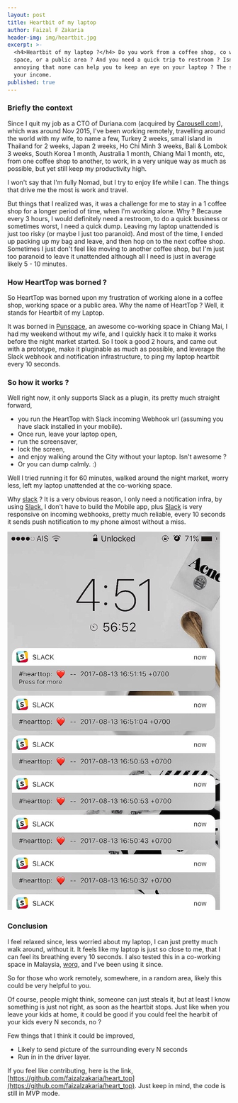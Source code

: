 ```yaml
---
layout: post
title: Heartbit of my laptop
author: Faizal F Zakaria
header-img: img/heartbit.jpg
excerpt: >-
  <h4>Heartbit of my laptop ?</h4> Do you work from a coffee shop, co working
  space, or a public area ? And you need a quick trip to restroom ? Isn't
  annoying that none can help you to keep an eye on your laptop ? The source of
  your income.
published: true
---
```


### Briefly the context

Since I quit my job as a CTO of Duriana.com (acquired by
[Carousell.com](https://carousell.com/)), which was around Nov 2015,
I've been working remotely, travelling around the world with my wife, to name a
few, Turkey 2 weeks, small island in Thailand for 2 weeks, Japan 2
weeks, Ho Chi Minh 3 weeks, Bali & Lombok 3 weeks, South Korea 1
month, Australia 1 month, Chiang Mai 1 month, etc, from one coffee shop to another, to work, in a very unique way as much as possible, but yet still keep my productivity high.

I won't say that I'm fully Nomad, but I try to enjoy life while I
can. The things that drive me the most is work and travel.

But things that I realized was, it was a challenge for me to stay in a
1 coffee shop for a longer period of time, when I'm working alone. Why
? Because every 3 hours, I would definitely need a restroom, to do a
quick business or sometimes worst, I need a quick dump. Leaving my laptop unattended is just too risky (or
maybe I just too paranoid). And most of the time, I ended up packing
up my bag and leave, and then hop on to the next coffee shop. Sometimes I just don't feel like moving to another coffee shop, but I'm just too paranoid to leave it unattended although all I need is just in average likely 5 - 10 minutes.

### How HeartTop was borned ?

So HeartTop was borned upon my frustration of working alone in a coffee shop, working space or a public area. Why the name of HeartTop ? Well, it stands for Heartbit of my Laptop.

It was borned in [Punspace](http://www.punspace.com/), an awesome co-working space in Chiang Mai, I had my weekend without my wife, and I quickly hack it to make it works before the night market started. So I took a good 2 hours, and came out with a prototype, make it pluginable as much as possible, and leverage the Slack webhook and notification infrastructure, to ping my laptop heartbit every 10 seconds.

### So how it works ?

Well right now, it only supports Slack as a plugin, its pretty much straight forward,

- you run the HeartTop with Slack incoming Webhook url (assuming you have slack installed in your mobile).
- Once run, leave your laptop open,
- run the screensaver,
- lock the screen,
- and enjoy walking around the City without your laptop. Isn't awesome ?
- Or you can dump calmly. :)

Well I tried running it for 60 minutes, walked around the night
market, worry less, left my laptop unattended at the co-working space.

Why [slack](https://slack.com/) ? It is a very obvious reason, I only
need a notification infra, by using [Slack](https://slack.com/), I don't have to build the Mobile app, plus [Slack](https://slack.com/) is very responsive on incoming webhooks, pretty much reliable, every 10 seconds it sends push notification to my phone almost without a miss.

![Heartbit](/img/heartbit1.jpg)

### Conclusion

I feel relaxed since, less worried about my laptop, I can just pretty
much walk around, without it. It feels like my laptop is just so close
to me, that I can feel its breathing every 10 seconds. I also tested this in a co-working space in Malaysia, [worq](https://worq.space/), and I've been using it since.

So for those who work remotely, somewhere, in a random area, likely this could be very helpful to you.

Of course, people might think, someone can just steals it, but at
least I know something is just not right, as soon as the heartbit stops. Just like when you leave your kids at home, it could be good if you could feel the hearbit of your kids every N seconds, no ?

Few things that I think it could be improved,

- Likely to send picture of the surrounding every N seconds
- Run in in the driver layer.

If you feel like contributing, here is the link,
[https://github.com/faizalzakaria/heart_top](https://github.com/faizalzakaria/heart_top).
Just keep in mind, the code is still in MVP mode.
